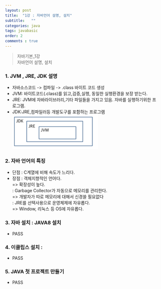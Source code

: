 ```yaml
---
layout: post 
title:  "1강 : 자바언어 설명, 설치"
subtitle:   ""
categories: java
tags: javabasic
order: 2
comments : true
---
```

> 자바기본_1강<br>
> 자바언어 설명, 설치

### 1. JVM , JRE, JDK 설명
 - 자바소스코드 -> 컴파일 -> .class 바이트 코드 생성        
 - JVM: 바이트코드(.class)를 읽고,검증,실행, 동일한 실행환경을 보장 받는다.
 - JRE: JVM에 자바라이브러리,기타 파일들을 가지고 있음. 자바를 실행하기위한 프로그램.
 - JDK:JRE,컴파일러등 개발도구를 포함하는 프로그램    
   ![jdktojvm](../../assets/img/jdktojvm.png)


### 2. 자바 언어의 특징
 - 단점 : C계열에 비해 속도가 느리다.
 - 장점 : 객체지향적인 언어다.        
   => 확장성이 높다.  
    : Garbage Collector가 자동으로 메모리를 관리한다.    
        => 개발자가 따로 메모리에 대해서 신경쓸 필요없다    
    : JRE를 선택사용으로 운영체제에 자유롭다.   
        => Window, 리눅스 등 OS에 자유롭다.
   
### 3. 자바 설치 : JAVA8 설치
 - PASS

### 4. 이클립스 설치 :
 - PASS

### 5. JAVA 첫 프로젝트 만들기
 - PASS

